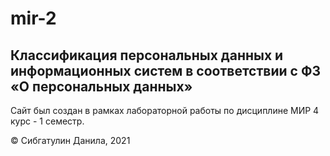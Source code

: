 # mir-2

## Классификация персональных данных и информационных систем в соответствии с ФЗ «О персональных данных»

Сайт был создан в рамках лабораторной работы по дисциплине МИР 4 курс - 1 семестр.

© Сибгатулин Данила, 2021
                
